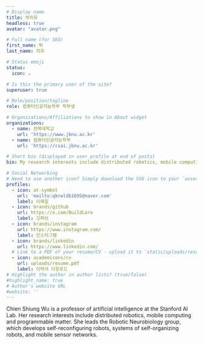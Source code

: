 ```yaml
---
# Display name
title: 박지유
headless: true 
avatar: "avatar.png"  

# Full name (for SEO)
first_name: 박
last_name: 지유

# Status emoji
status:
  icon: ☕️

# Is this the primary user of the site?
superuser: true

# Role/position/tagline
role: 컴퓨터인공지능학부 학부생

# Organizations/Affiliations to show in About widget
organizations:
  - name: 전북대학교
    url: 'https://www.jbnu.ac.kr'
  - name: 컴퓨터인공지능학부
    url: 'https://csai.jbnu.ac.kr'

# Short bio (displayed in user profile at end of posts)
bio: My research interests include distributed robotics, mobile computing and programmable matter.

# Social Networking
# Need to use another icon? Simply download the SVG icon to your `assets/media/icons/` folder.
profiles:
  - icon: at-symbol
    url: 'mailto:qkrwldb1695@naver.com'
    label: 이메일
  - icon: brands/github
    url: https://x.com/BuildLore
    label: 깃허브
  - icon: brands/instagram
    url: https://www.instagram.com/
    label: 인스타그램
  - icon: brands/linkedin
    url: https://www.linkedin.com/
  # Link to a PDF of your resume/CV - upload it to `static/uploads/resume.pdf`
  - icon: academicons/cv
    url: uploads/resume.pdf
    label: 이력서 다운로드
# Highlight the author in author lists? (true/false)
#highlight_name: true
# Author's website URL
#website: ''
---
```


Chien Shiung Wu is a professor of artificial intelligence at the Stanford AI Lab. Her research interests include
distributed robotics, mobile computing and programmable matter. She leads the Robotic Neurobiology group, which develops
self-reconfiguring robots, systems of self-organizing robots, and mobile sensor networks.
